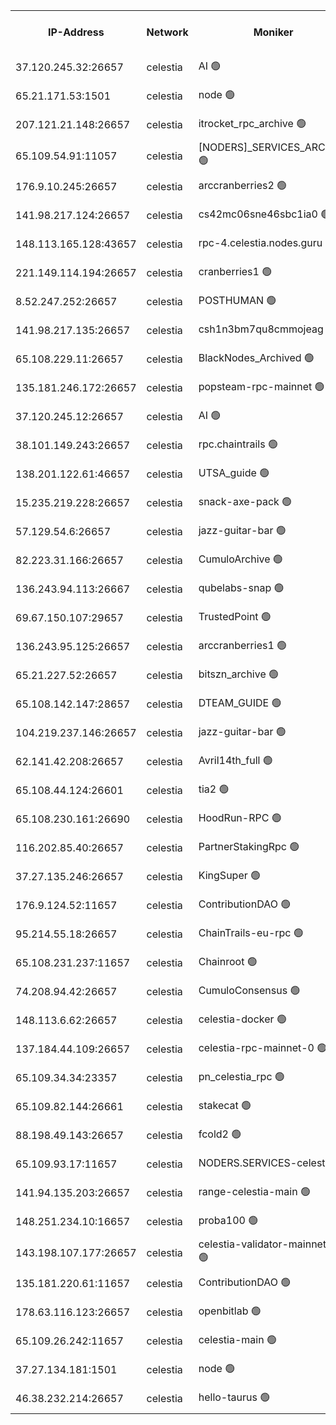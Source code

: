 


<table><tr><th>IP-Address</th><th>Network</th><th>Moniker</th><th>Latest Block Height</th><th>Earliest Block Height</th><th>Catching Up</th><th>Tx Index</th><th>Voting Power</th><th>Version</th><th>Scan Time</th></tr><tr><td>37.120.245.32:26657</td><td>celestia</td><td>AI 🟢</td><td>3282297</td><td>1</td><td>False</td><td>off</td><td>0</td><td>3.1.1</td><td>2024-12-30T01:07:21.037238776UTC</td></tr><tr><td>65.21.171.53:1501</td><td>celestia</td><td>node 🟢</td><td>3282297</td><td>1</td><td>False</td><td>on</td><td>0</td><td>3.2.0</td><td>2024-12-30T01:07:21.882644807UTC</td></tr><tr><td>207.121.21.148:26657</td><td>celestia</td><td>itrocket_rpc_archive 🟢</td><td>3282302</td><td>1</td><td>False</td><td>on</td><td>0</td><td>3.2.0</td><td>2024-12-30T01:07:49.544457985UTC</td></tr><tr><td>65.109.54.91:11057</td><td>celestia</td><td>[NODERS]_SERVICES_ARCHIVE 🟢</td><td>3282308</td><td>1</td><td>False</td><td>on</td><td>0</td><td>3.2.0</td><td>2024-12-30T01:08:19.395955490UTC</td></tr><tr><td>176.9.10.245:26657</td><td>celestia</td><td>arccranberries2 🟢</td><td>3282311</td><td>1</td><td>False</td><td>on</td><td>0</td><td>3.2.0</td><td>2024-12-30T01:08:36.786389967UTC</td></tr><tr><td>141.98.217.124:26657</td><td>celestia</td><td>cs42mc06sne46sbc1ia0 🟢</td><td>3282311</td><td>1</td><td>False</td><td>on</td><td>0</td><td>3.2.0</td><td>2024-12-30T01:08:37.859250576UTC</td></tr><tr><td>148.113.165.128:43657</td><td>celestia</td><td>rpc-4.celestia.nodes.guru 🟢</td><td>3282314</td><td>1</td><td>False</td><td>on</td><td>0</td><td>3.2.0</td><td>2024-12-30T01:08:55.347068308UTC</td></tr><tr><td>221.149.114.194:26657</td><td>celestia</td><td>cranberries1 🟢</td><td>3282316</td><td>1</td><td>False</td><td>on</td><td>0</td><td>3.2.0</td><td>2024-12-30T01:09:05.046649629UTC</td></tr><tr><td>8.52.247.252:26657</td><td>celestia</td><td>POSTHUMAN 🟢</td><td>3282325</td><td>1</td><td>False</td><td>on</td><td>0</td><td>3.2.0</td><td>2024-12-30T01:09:53.556775180UTC</td></tr><tr><td>141.98.217.135:26657</td><td>celestia</td><td>csh1n3bm7qu8cmmojeag 🟢</td><td>3282325</td><td>1</td><td>False</td><td>on</td><td>0</td><td>3.2.0</td><td>2024-12-30T01:09:54.019738232UTC</td></tr><tr><td>65.108.229.11:26657</td><td>celestia</td><td>BlackNodes_Archived 🟢</td><td>3282326</td><td>1</td><td>False</td><td>on</td><td>0</td><td>3.1.1</td><td>2024-12-30T01:09:59.107513423UTC</td></tr><tr><td>135.181.246.172:26657</td><td>celestia</td><td>popsteam-rpc-mainnet 🟢</td><td>3282334</td><td>1</td><td>False</td><td>on</td><td>0</td><td>3.2.0</td><td>2024-12-30T01:10:37.614236535UTC</td></tr><tr><td>37.120.245.12:26657</td><td>celestia</td><td>AI 🟢</td><td>3282336</td><td>1</td><td>False</td><td>off</td><td>0</td><td>3.1.1</td><td>2024-12-30T01:10:48.405141148UTC</td></tr><tr><td>38.101.149.243:26657</td><td>celestia</td><td>rpc.chaintrails 🟢</td><td>3282337</td><td>1</td><td>False</td><td>on</td><td>0</td><td>3.2.0</td><td>2024-12-30T01:10:54.380184123UTC</td></tr><tr><td>138.201.122.61:46657</td><td>celestia</td><td>UTSA_guide 🟢</td><td>3282342</td><td>1</td><td>False</td><td>on</td><td>0</td><td>3.2.0</td><td>2024-12-30T01:11:23.446042458UTC</td></tr><tr><td>15.235.219.228:26657</td><td>celestia</td><td>snack-axe-pack 🟢</td><td>3282342</td><td>1</td><td>False</td><td>off</td><td>0</td><td>3.1.1</td><td>2024-12-30T01:11:24.637886228UTC</td></tr><tr><td>57.129.54.6:26657</td><td>celestia</td><td>jazz-guitar-bar 🟢</td><td>3282344</td><td>1</td><td>False</td><td>off</td><td>0</td><td>3.1.1</td><td>2024-12-30T01:11:35.266648258UTC</td></tr><tr><td>82.223.31.166:26657</td><td>celestia</td><td>CumuloArchive 🟢</td><td>3282345</td><td>1</td><td>False</td><td>on</td><td>0</td><td>3.2.0</td><td>2024-12-30T01:11:39.959857946UTC</td></tr><tr><td>136.243.94.113:26667</td><td>celestia</td><td>qubelabs-snap 🟢</td><td>3282348</td><td>1</td><td>False</td><td>on</td><td>0</td><td>3.2.0</td><td>2024-12-30T01:11:55.544708594UTC</td></tr><tr><td>69.67.150.107:29657</td><td>celestia</td><td>TrustedPoint 🟢</td><td>3282350</td><td>1</td><td>False</td><td>on</td><td>0</td><td>3.2.0</td><td>2024-12-30T01:12:06.812547314UTC</td></tr><tr><td>136.243.95.125:26657</td><td>celestia</td><td>arccranberries1 🟢</td><td>3282357</td><td>1</td><td>False</td><td>on</td><td>0</td><td>3.2.0</td><td>2024-12-30T01:12:42.840518663UTC</td></tr><tr><td>65.21.227.52:26657</td><td>celestia</td><td>bitszn_archive 🟢</td><td>3282358</td><td>1</td><td>False</td><td>on</td><td>0</td><td>3.0.2</td><td>2024-12-30T01:12:52.092869014UTC</td></tr><tr><td>65.108.142.147:28657</td><td>celestia</td><td>DTEAM_GUIDE 🟢</td><td>3282366</td><td>1</td><td>False</td><td>on</td><td>0</td><td>3.2.0</td><td>2024-12-30T01:13:32.420795144UTC</td></tr><tr><td>104.219.237.146:26657</td><td>celestia</td><td>jazz-guitar-bar 🟢</td><td>3282368</td><td>1</td><td>False</td><td>off</td><td>0</td><td>3.1.1</td><td>2024-12-30T01:13:44.158595734UTC</td></tr><tr><td>62.141.42.208:26657</td><td>celestia</td><td>Avril14th_full 🟢</td><td>3282372</td><td>1</td><td>False</td><td>on</td><td>0</td><td>3.2.0</td><td>2024-12-30T01:14:07.268588611UTC</td></tr><tr><td>65.108.44.124:26601</td><td>celestia</td><td>tia2 🟢</td><td>2371494</td><td>339581</td><td>False</td><td>on</td><td>0</td><td>1.3.0</td><td>2024-12-30T01:07:32.703518781UTC</td></tr><tr><td>65.108.230.161:26690</td><td>celestia</td><td>HoodRun-RPC 🟢</td><td>2371494</td><td>1537165</td><td>False</td><td>off</td><td>0</td><td>1.9.0</td><td>2024-12-30T01:13:41.266349569UTC</td></tr><tr><td>116.202.85.40:26657</td><td>celestia</td><td>PartnerStakingRpc 🟢</td><td>2371494</td><td>1588231</td><td>False</td><td>on</td><td>0</td><td>1.9.0</td><td>2024-12-30T01:07:33.047890829UTC</td></tr><tr><td>37.27.135.246:26657</td><td>celestia</td><td>KingSuper 🟢</td><td>2371494</td><td>1814358</td><td>False</td><td>off</td><td>0</td><td>1.3.0</td><td>2024-12-30T01:08:21.907328906UTC</td></tr><tr><td>176.9.124.52:11657</td><td>celestia</td><td>ContributionDAO 🟢</td><td>3282358</td><td>2419178</td><td>False</td><td>on</td><td>0</td><td>3.1.1</td><td>2024-12-30T01:12:49.345414321UTC</td></tr><tr><td>95.214.55.18:26657</td><td>celestia</td><td>ChainTrails-eu-rpc 🟢</td><td>3282372</td><td>2832001</td><td>False</td><td>on</td><td>0</td><td>3.2.0</td><td>2024-12-30T01:14:07.809850263UTC</td></tr><tr><td>65.108.231.237:11657</td><td>celestia</td><td>Chainroot 🟢</td><td>3282311</td><td>2868575</td><td>False</td><td>on</td><td>0</td><td>3.2.0</td><td>2024-12-30T01:08:37.405792747UTC</td></tr><tr><td>74.208.94.42:26657</td><td>celestia</td><td>CumuloConsensus 🟢</td><td>3282317</td><td>2913001</td><td>False</td><td>on</td><td>0</td><td>3.2.0</td><td>2024-12-30T01:09:07.956319265UTC</td></tr><tr><td>148.113.6.62:26657</td><td>celestia</td><td>celestia-docker 🟢</td><td>3282338</td><td>2935501</td><td>False</td><td>off</td><td>0</td><td>3.0.2</td><td>2024-12-30T01:10:59.288925867UTC</td></tr><tr><td>137.184.44.109:26657</td><td>celestia</td><td>celestia-rpc-mainnet-0 🟢</td><td>3282339</td><td>3052501</td><td>False</td><td>on</td><td>0</td><td>3.2.0</td><td>2024-12-30T01:11:06.912275087UTC</td></tr><tr><td>65.109.34.34:23357</td><td>celestia</td><td>pn_celestia_rpc 🟢</td><td>3282333</td><td>3161372</td><td>False</td><td>on</td><td>0</td><td>3.2.0</td><td>2024-12-30T01:10:37.064443072UTC</td></tr><tr><td>65.109.82.144:26661</td><td>celestia</td><td>stakecat 🟢</td><td>3282339</td><td>3172501</td><td>False</td><td>on</td><td>0</td><td>3.0.2</td><td>2024-12-30T01:11:05.962359581UTC</td></tr><tr><td>88.198.49.143:26657</td><td>celestia</td><td>fcold2 🟢</td><td>3282336</td><td>3174774</td><td>False</td><td>on</td><td>0</td><td>3.2.0</td><td>2024-12-30T01:10:53.281264019UTC</td></tr><tr><td>65.109.93.17:11657</td><td>celestia</td><td>NODERS.SERVICES-celestia 🟢</td><td>3282339</td><td>3188251</td><td>False</td><td>on</td><td>0</td><td>3.2.0</td><td>2024-12-30T01:11:07.413948271UTC</td></tr><tr><td>141.94.135.203:26657</td><td>celestia</td><td>range-celestia-main 🟢</td><td>3282300</td><td>3193499</td><td>False</td><td>on</td><td>0</td><td>3.0.2</td><td>2024-12-30T01:07:35.460005126UTC</td></tr><tr><td>148.251.234.10:16657</td><td>celestia</td><td>proba100 🟢</td><td>3282324</td><td>3197687</td><td>False</td><td>off</td><td>0</td><td>3.2.0</td><td>2024-12-30T01:09:46.332116610UTC</td></tr><tr><td>143.198.107.177:26657</td><td>celestia</td><td>celestia-validator-mainnet-1 🟢</td><td>3282340</td><td>3207638</td><td>False</td><td>off</td><td>0</td><td>3.2.0</td><td>2024-12-30T01:11:10.625749412UTC</td></tr><tr><td>135.181.220.61:11657</td><td>celestia</td><td>ContributionDAO 🟢</td><td>3282326</td><td>3266869</td><td>False</td><td>off</td><td>0</td><td>3.1.1</td><td>2024-12-30T01:09:56.508296853UTC</td></tr><tr><td>178.63.116.123:26657</td><td>celestia</td><td>openbitlab 🟢</td><td>3282301</td><td>3270205</td><td>False</td><td>on</td><td>0</td><td>3.1.1</td><td>2024-12-30T01:07:42.157547141UTC</td></tr><tr><td>65.109.26.242:11657</td><td>celestia</td><td>celestia-main 🟢</td><td>3282345</td><td>3274867</td><td>False</td><td>on</td><td>0</td><td>3.2.0</td><td>2024-12-30T01:11:40.836677844UTC</td></tr><tr><td>37.27.134.181:1501</td><td>celestia</td><td>node 🟢</td><td>3282320</td><td>3275837</td><td>False</td><td>off</td><td>0</td><td>3.0.2</td><td>2024-12-30T01:09:27.317026740UTC</td></tr><tr><td>46.38.232.214:26657</td><td>celestia</td><td>hello-taurus 🟢</td><td>3282297</td><td>3280528</td><td>False</td><td>off</td><td>0</td><td>3.2.0</td><td>2024-12-30T01:07:21.366685328UTC</td></tr></table>